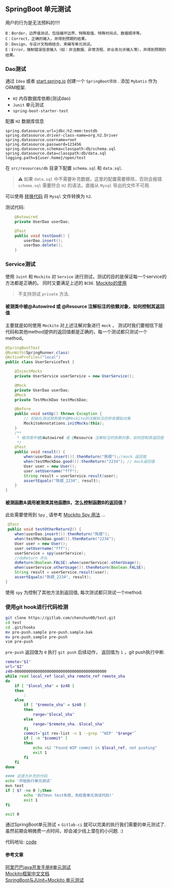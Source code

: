 ## SpringBoot 单元测试

用户的行为是无法预料的!!!!


```text
B：Border，边界值测试，包括循环边界、特殊取值、特殊时间点、数据顺序等。
C：Correct，正确的输入，并得到预期的结果。
D：Design，与设计文档相结合，来编写单元测试。
E：Error，强制错误信息输入（如：非法数据、异常流程、非业务允许输入等），并得到预期的结果。
```

### Dao测试

通过 `Idea` 或者 [start.spring.io](https://start.spring.io) 创建一个 `SpringBoot项目` . 添加 `Mybatis` 作为ORM框架.

* `H2` 内存数据库依赖(测试dao)
* `Junit` 单元测试
* `spring-boot-starter-test`

配置 `H2` 数据库信息

```property
spring.datasource.url=jdbc:h2:mem:testdb
spring.datasource.driver-class-name=org.h2.Driver
spring.datasource.username=root
spring.datasource.password=123456
spring.datasource.schema=classpath:db/schema.sql
spring.datasource.data=classpath:db/data.sql
logging.path=${user.home}/open/test
```

在 `src/resources/db` 目录下配置 `schema.sql` 和 `data.sql`. 

> ⚠️ 如果 `data.sql` 中不需要补充数据，这里的配置需要移除，否则会报错. 
> `schema.sql` 需要符合 `H2` 的语法，直接从 `Mysql` 导出的文件不可用.


可以使用 [转换代码](https://gitlab.com/chenshun00/test/blob/master/src/test/java/top/huzhurong/gateway/test/view/TT.java) 将 `Mysql` 文件转换为 `h2`.


测试代码:

```java
    @Autowired
    private UserDao userDao;

    @Test
    public void testGood() {
        userDao.insert();
        userDao.delete();
    }
```

### Service测试

使用 `Juint` 和 `Mockito` 对 `Service` 进行测试，测试的目的是保证每一个service的方法都是正确的。 同时又要满足上述的 `BCDE`.  [Mockito的使用](https://github.com/hehonghui/mockito-doc-zh) 

> 不支持测试 `private` 方法.

#### 被测类中被@Autowired 或 @Resource 注解标注的依赖对象，如何控制其返回值

主要就是如何使用 `Mockito` 对上述注解对象进行 `mock` ， 测试时我们要相信下层代码和其他method提供的返回值都是正确的，每一个测试都只测试一个method。

```java
@SpringBootTest
@RunWith(SpringRunner.class)
@ActiveProfiles("local")
public class UserServiceTest {

    @InjectMocks
    private UserService userService = new UserService();

    @Mock
    private UserDao userDao;
    @Mock
    private TestMockDao testMockDao;

    @Before
    public void setUp() throws Exception {
        // 初始化测试用例类中由Mockito的注解标注的所有模拟对象
        MockitoAnnotations.initMocks(this);
    }
    /**
     * 被测类中被@Autowired 或 @Resource 注解标注的依赖对象，如何控制其返回值
     */
    @Test
    public void result() {
        when(userDao.insert()).thenReturn("陈顺");//mock 返回值
        when(testMockDao.good()).thenReturn("2234"); // mock返回值
        User user = new User();
        user.setUsername("fff");
        String result = userService.result(user);
        assertEquals("陈顺_2234", result);
    }
}
```

#### 被测函数A调用被测类其他函数B，怎么控制函数B的返回值？

此处需要使用到 `Spy` , 请参考 [Mockito Spy 用法](http://youngfor.me/2017/07/30/mockito-spy/) ...
 
```java
 @Test
 public void testOtherReturn2() {
    when(userDao.insert()).thenReturn("陈顺");
    when(testMockDao.good()).thenReturn("2234");
    User user = new User();
    user.setUsername("fff");
    userService = spy(userService);
    //doReturn 开头
    doReturn(Boolean.FALSE).when(userService).otherUsage();
    when(userService.otherUsage()).thenReturn(Boolean.FALSE);
    String result = userService.result(user);
    assertEquals("陈顺_2234", result);
}
```

使用 `spy` 为控制了其他方法到返回值, 每次测试都只测试一个method.

### 使用git hook进行代码检测

```bash
git clone https://gitlab.com/chenshun00/test.git
cd test
cd .git/hooks
mv pre-push.sample pre-push.sample.bak
mv pre-push.sample pre-push
vim pre-push
```

`pre-push` 返回值为 `0` 执行 `git push` 后续动作， 返回值为 `1` ，git push执行中断.
 
```bash
remote="$1"
url="$2"
z40=0000000000000000000000000000000000000000
while read local_ref local_sha remote_ref remote_sha
do
	if [ "$local_sha" = $z40 ]
	then
		:
	else
		if [ "$remote_sha" = $z40 ]
		then
			range="$local_sha"
		else
			range="$remote_sha..$local_sha"
		fi
		commit=`git rev-list -n 1 --grep '^WIP' "$range"`
		if [ -n "$commit" ]
		then
			echo >&2 "Found WIP commit in $local_ref, not pushing"
			exit 1
		fi
	fi
done

#### 这里为补充的代码
echo '开始执行单元测试'
mvn test
if [ $? -ne 0 ];then
        echo '执行mvn test失败，先检查单元测试代码!'
        exit 1
fi

exit 0
```

通过SpringBoot单元测试 + `Gitlab-ci` 就可以完美的执行我们需要的单元测试了. 虽然前期会稍微费一点时间，却会减少线上潜在的小问题. :)

代码地址: [code](https://gitlab.com/chenshun00/test)

#### 参考文章

[阿里巴巴java开发手册#单元测试](https://www.kancloud.cn/kanglin/java_developers_guide/539190)<br>
[Mockito框架中文文档](https://github.com/hehonghui/mockito-doc-zh)<br>
[SpringBoot与JUnit+Mockito 单元测试](https://www.tianmaying.com/tutorial/JunitForSpringBoot)
